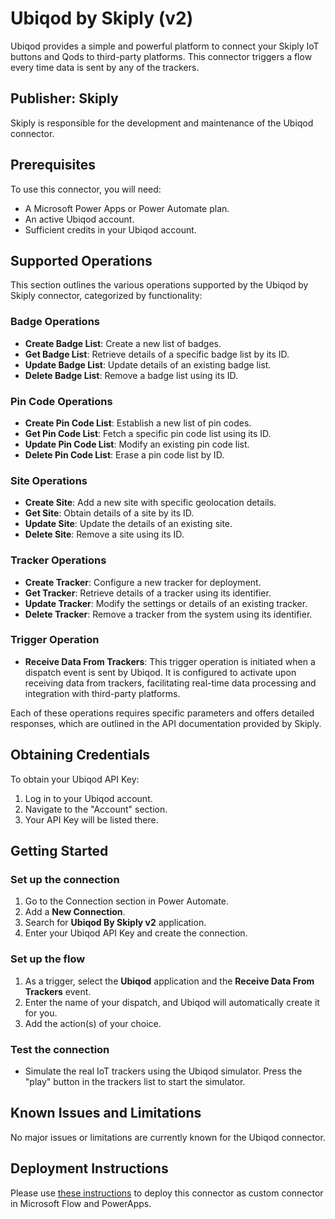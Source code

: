 # Ubiqod by Skiply (v2)
Ubiqod provides a simple and powerful platform to connect your Skiply IoT buttons and Qods to third-party platforms. This connector triggers a flow every time data is sent by any of the trackers.

## Publisher: Skiply
Skiply is responsible for the development and maintenance of the Ubiqod connector.

## Prerequisites
To use this connector, you will need:
- A Microsoft Power Apps or Power Automate plan.
- An active Ubiqod account.
- Sufficient credits in your Ubiqod account.

## Supported Operations
This section outlines the various operations supported by the Ubiqod by Skiply connector, categorized by functionality:

### Badge Operations
- **Create Badge List**: Create a new list of badges.
- **Get Badge List**: Retrieve details of a specific badge list by its ID.
- **Update Badge List**: Update details of an existing badge list.
- **Delete Badge List**: Remove a badge list using its ID.

### Pin Code Operations
- **Create Pin Code List**: Establish a new list of pin codes.
- **Get Pin Code List**: Fetch a specific pin code list using its ID.
- **Update Pin Code List**: Modify an existing pin code list.
- **Delete Pin Code List**: Erase a pin code list by ID.

### Site Operations
- **Create Site**: Add a new site with specific geolocation details.
- **Get Site**: Obtain details of a site by its ID.
- **Update Site**: Update the details of an existing site.
- **Delete Site**: Remove a site using its ID.

### Tracker Operations
- **Create Tracker**: Configure a new tracker for deployment.
- **Get Tracker**: Retrieve details of a tracker using its identifier.
- **Update Tracker**: Modify the settings or details of an existing tracker.
- **Delete Tracker**: Remove a tracker from the system using its identifier.

### Trigger Operation
- **Receive Data From Trackers**: This trigger operation is initiated when a dispatch event is sent by Ubiqod. It is configured to activate upon receiving data from trackers, facilitating real-time data processing and integration with third-party platforms.

Each of these operations requires specific parameters and offers detailed responses, which are outlined in the API documentation provided by Skiply.

## Obtaining Credentials
To obtain your Ubiqod API Key:
1. Log in to your Ubiqod account.
2. Navigate to the "Account" section.
3. Your API Key will be listed there.

## Getting Started
### Set up the connection
1. Go to the Connection section in Power Automate.
2. Add a **New Connection**.
3. Search for **Ubiqod By Skiply v2** application.
4. Enter your Ubiqod API Key and create the connection.

### Set up the flow
1. As a trigger, select the **Ubiqod** application and the **Receive Data From Trackers** event.
2. Enter the name of your dispatch, and Ubiqod will automatically create it for you.
3. Add the action(s) of your choice.

### Test the connection
- Simulate the real IoT trackers using the Ubiqod simulator. Press the "play" button in the trackers list to start the simulator.

## Known Issues and Limitations
No major issues or limitations are currently known for the Ubiqod connector.

## Deployment Instructions
Please use [these instructions](https://docs.microsoft.com/en-us/connectors/custom-connectors/paconn-cli) to deploy this connector as custom connector in Microsoft Flow and PowerApps.